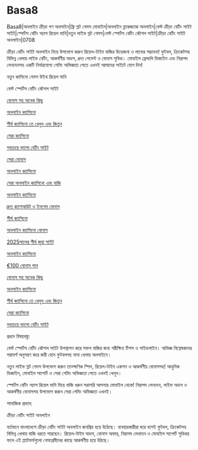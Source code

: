 # Basa8
Basa8|অনলাইন ক্রীড়া পণ অনলাইন|ফ্রি স্লট গেমস মোবাইল|অনলাইন ব্ল্যাকজ্যাক অনলাইন|বেস্ট ক্রীড়া বেটিং সাইট সাইট|স্পোর্টস বেটিং অ্যাপ রিয়েল মানি|নতুন লাইভ স্লট গেমস|বেস্ট স্পোর্টস বেটিং কৌশল সাইট|ক্রীড়া বেটিং সাইট অনলাইন|0708

ক্রীড়া বেটিং সাইট অনলাইন নিয়ে উপভোগ করুন রিয়েল-টাইম বাজির উত্তেজনা ও লাভের সম্ভাবনা! ফুটবল, ক্রিকেটসহ বিভিন্ন খেলায় লাইভ বেটিং, আকর্ষণীয় অডস, দ্রুত পেমেন্ট ও বোনাস সুবিধা। মোবাইল ফ্রেন্ডলি ডিজাইন এবং নিরাপদ লেনদেনসহ একটি নির্ভরযোগ্য গেমিং অভিজ্ঞতা পেতে এখনই আমাদের সাইটে যোগ দিন!

নতুন কাসিনো গেমস উইথ রিয়েল মানি

বেস্ট স্পোর্টস বেটিং কৌশল সাইট

<a href="https://basa8pro.net/">বোনাস সহ অনেক কিছু</a>

<a href="https://basa8vip.net/">অনলাইন ক্যাসিনো</a>

<a href="https://basa8us.net/">শীর্ষ ক্যাসিনো তে খেলুন এবং জিতুন</a>

<a href="https://basa8vip.com/">সেরা ক্যাসিনো</a>

<a href="https://basa8us.com/">সবচেয়ে ভালো বেটিং সাইট</a>

<a href="https://basa8uk.net/">সেরা বোনাস</a>

<a href="https://basa8hub.com/">অনলাইন ক্যাসিনো</a>

<a href="https://basa8hub.net/">সেরা অনলাইন ক্যাসিনো এবং বাজি</a>

<a href="https://basa8sx.com/">অনলাইন ক্যাসিনো</a>

<a href="https://basa8sx.net/">দ্রুত ক্যাশআউট ও ইনগেম বোনাস</a>

<a href="https://basa8wap.net/">শীর্ষ ক্যাসিনো</a>

<a href="https://basa8wap.com/">অনলাইন ক্যাসিনো বোনাস</a>

<a href="https://basa8now.com/">2025সালের শীর্ষ জুয়া সাইট</a>

<a href="https://basa8now.net/">অনলাইন ক্যাসিনো </a>

<a href="https://basa8pro.com/">€100 বোনাস পান</a>

<a href="https://basa8pro.net/">বোনাস সহ অনেক কিছু</a>

<a href="https://basa8vip.net/">অনলাইন ক্যাসিনো</a>

<a href="https://basa8us.net/">শীর্ষ ক্যাসিনো তে খেলুন এবং জিতুন</a>

<a href="https://basa8vip.com/">সেরা ক্যাসিনো</a>

<a href="https://basa8us.com/">সবচেয়ে ভালো বেটিং সাইট</a>

প্রধান বিষয়বস্তু:

বেস্ট স্পোর্টস বেটিং কৌশল সাইট উপস্থাপন করে সফল বাজির জন্য পরীক্ষিত টিপস ও গাইডলাইন। অভিজ্ঞ বিশ্লেষকদের পরামর্শ অনুসরণ করে জয়ী হোন ফুটবলসহ নানা খেলায় অনলাইনে।

নতুন লাইভ স্লট গেমস উপভোগ করুন তাত্ক্ষণিক স্পিন, রিয়েল-টাইম একশন ও আকর্ষণীয় বোনাসসহ! আধুনিক ডিজাইন, মোবাইল সাপোর্ট ও সেরা গেমিং অভিজ্ঞতা পেতে এখনই খেলুন।

স্পোর্টস বেটিং অ্যাপ রিয়েল মানি দিয়ে বাজি ধরুন সরাসরি আপনার মোবাইল থেকে! নিরাপদ লেনদেন, লাইভ অডস ও আকর্ষণীয় বোনাসসহ উপভোগ করুন সেরা গেমিং অভিজ্ঞতা এখনই।

সামাজিক প্রভাব:

ক্রীড়া বেটিং সাইট অনলাইন

বর্তমানে বাংলাদেশে ক্রীড়া বেটিং সাইট অনলাইন জনপ্রিয় হয়ে উঠেছে। ব্যবহারকারীরা ঘরে বসেই ফুটবল, ক্রিকেটসহ বিভিন্ন খেলায় বাজি ধরতে পারছেন। রিয়েল-টাইম অডস, বোনাস অফার, নিরাপদ লেনদেন ও মোবাইল সাপোর্ট সুবিধার ফলে এই প্ল্যাটফর্মগুলো গেমপ্রেমীদের কাছে আকর্ষণীয় হয়ে উঠছে।
